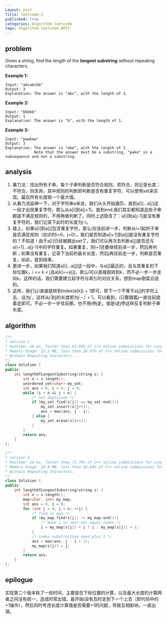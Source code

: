 ```yaml
---
Layout: post
title: leetcode-3
published: true
categories: Algorithm leetcode
tags: algorithm leetcode ARTS
---
```


## problem

Given a string, find the length of the **longest substring** without repeating characters.

**Example 1:**

```
Input: "abcabcbb"
Output: 3 
Explanation: The answer is "abc", with the length of 3. 
```

**Example 2:**

```
Input: "bbbbb"
Output: 1
Explanation: The answer is "b", with the length of 1.
```

**Example 3:**

```
Input: "pwwkew"
Output: 3
Explanation: The answer is "wke", with the length of 3. 
             Note that the answer must be a substring, "pwke" is a subsequence and not a substring.
```

## analysis

1. 暴力法：找出所有子串，每个子串判断是否符合规则，若符合，则记录长度；不符合，则丢弃。其中规则的判断即判断是否有重复字符，可以使用set来实现。最后所有长度取一个最大值。
2. 从暴力法延伸一下，对于字符串a来说，我们从头开始遍历，直到a[i]…a[j]这一段才出现重复字符，那么从a[i]到a[j+1]，直到end,我们其实都知道这些子串都是不满足规则的，不用再做判断了。同时上述隐含了：a[i]到a[j-1]是没有重复字符的，我们记录下此时的长度为j-i。
3. 接上，如果a[i]到a[j]包含重复字符，那么i应该前进一步，判断从i+1起的子串是否满足规则（初识时i=0，j=0）。我们是否知道a[i+1]到a[j]是没有重复字符的？不知道！由于a[i]已经被踢出set了，我们可以再次去判断a[j]是否还与a[i+1]…a[j-1]中的字符重复。如果重复，则i+1还要继续前进一步，然后再判断；如果没有重复，记录下当前的最长长度，然后j再往前走一步，判断是否重复。如此，直到结束。
4. 更进一步，如果我们知道a[i]…a[j]这一段中，与a[j]最近的，且与其重复的下标位置k，i <= k < j且a[k]==a[j]，那么i可以直接跳转到k，而不必一步一步走向k。这样的话，我们需要建立起字符与索引的对应关系，想到map倒蛮合适的。
5. 这样，我们让i直接跳转到index(a[k]) + 1即可，即下一个不等于a[j]的字符上去，设为$j^{'}$，这样从$j^{'}$到j的长度即为$j - j^{'} + 1$。可以看到，i只要跟着j一直往前跳着走即可。不必一步一步往前挪，也不用i停j走，或是i走j停这样反复判断子串长度。

## algorithm 

```c++
/**
* version 1
* Runtime: 28 ms, faster than 42.60% of C++ online submissions for Longest Substring Without * Repeating Characters.
* Memory Usage: 13.2 MB, less than 26.97% of C++ online submissions for Longest Substring 
* Without Repeating Characters.
*/
class Solution {
public:
    int lengthOfLongestSubstring(string s) {
        int n = s.length();
        unordered_set<char> my_set;
        int ans = 0, i = 0, j = 0;
        while (i < n && j < n) {
            /* not duplicate */
            if (my_set.find(s[j]) == my_set.end()){              
                my_set.insert(s[j++]);
                ans = max(ans, j - i);
            } else {
                my_set.erase(s[i++]);
            }
        }
        return ans;        
    }
};
```

```c++
/**
* version 2
* Runtime: 16 ms, faster than 71.70% of C++ online submissions for Longest Substring Without * Repeating Characters.
* Memory Usage: 10.9 MB, less than 42.64% of C++ online submissions for Longest Substring 
* Without Repeating Characters.
*/
class Solution {
public:
    int lengthOfLongestSubstring(string s) {
        int n = s.length();
        map<char, int> my_map;
        int ans = 0, i = 0;
        for (int j = 0; j < n; ++j) {
            /* find in map */
            if (my_map.find(s[j]) != my_map.end()){   
                /* move i to next-not-equal-index */
                i = my_map[s[j]] < i ? i : my_map[s[j]] + 1;
            }
            /* index substraction need plus 1 */
            ans = max(ans, j - i + 1);
            my_map[s[j]] = j;
        }
        return ans;        
    }
};
```



## epilogue 

实现第二个版本耗了一些时间，主要是在下标位置的计算，以及最大长度的计算两者之间没有统一，造成时常出错。最开始i没有及时走到下一个上去（即代码中的+1操作），然后同时考虑长度计算值是否需要+1的问题，导致互相影响，一直出错。